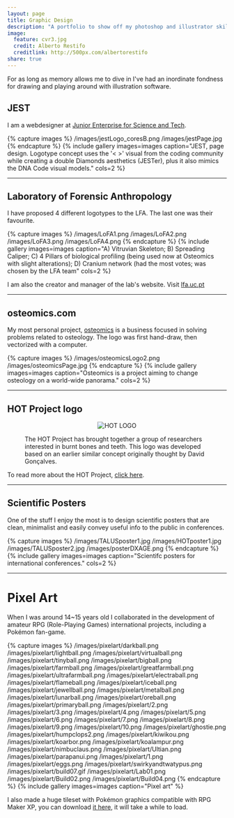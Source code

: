 ```yaml
---
layout: page
title: Graphic Design
description: "A portfolio to show off my photoshop and illustrator skills."
image:
  feature: cvr3.jpg
  credit: Alberto Restifo
  creditlink: http://500px.com/albertorestifo
share: true
---
```


For as long as memory allows me to dive in I've had an inordinate fondness for drawing and playing around with illustration software.

## JEST

I am a webdesigner at <a href = "http://jest.pt" target = "_blank">Junior Enterprise for Science and Tech</a>.

{% capture images %}
  /images/jestLogo_coresB.png
  /images/jestPage.jpg
{% endcapture %}
{% include gallery images=images caption="JEST, page design. Logotype concept uses the '< >' visual from the coding community while creating a double Diamonds aesthetics (JESTer), plus it also mimics the DNA Code visual models." cols=2 %}

---

## Laboratory of Forensic Anthropology

I have proposed 4 different logotypes to the LFA. The last one was their favourite.

{% capture images %}
  /images/LoFA1.png
  /images/LoFA2.png
  /images/LoFA3.png
  /images/LoFA4.png
{% endcapture %}
{% include gallery images=images caption="A) Vitruvian Skeleton; B) Spreading Caliper; C) 4 Pillars of biological profiling (being used now at Osteomics with slight alterations); D) Cranium network (had the most votes; was chosen by the LFA team" cols=2 %}

I am also the creator and manager of the lab's website. Visit <a href = "http://lfa.uc.pt" target = "_blank">lfa.uc.pt</a>

---

## osteomics.com

My most personal project, <a href = "http://osteomics.com" target = "_blank">osteomics</a> is a business focused in solving problems related to osteology. The logo was first hand-draw, then vectorized with a computer.

{% capture images %}
  /images/osteomicsLogo2.png
  /images/osteomicsPage.jpg
{% endcapture %}
{% include gallery images=images caption="Osteomics is a project aiming to change osteology on a world-wide panorama." cols=2 %}

---

## HOT Project logo

<figure>
  <p align = "center">   
  <img src="http://jcoelho.com/images/HOT-Logo.png" alt="HOT LOGO"> </p>
  <figcaption>The HOT Project has brought together a group of researchers interested in burnt bones and teeth. This logo was developed based on an earlier similar concept originally thought by David Gonçalves.</figcaption>
</figure>

To read more about the HOT Project, <a href = "http://hotresearch.wix.com/main" target = "_blank">click here</a>.

---

## Scientific Posters

One of the stuff I enjoy the most is to design scientific posters that are clean, minimalist and easily convey useful info to the public in conferences.

{% capture images %}
  /images/TALUSposter1.jpg
  /images/HOTposter1.jpg
  /images/TALUSposter2.jpg
  /images/posterDXAGE.png
{% endcapture %}
{% include gallery images=images caption="Scientifc posters for international conferences." cols=2 %}

---

# Pixel Art

When I was around 14~15 years old I collaborated in the development of amateur RPG (Role-Playing Games) international projects, including a Pokémon fan-game.

{% capture images %}
  /images/pixelart/darkball.png
  /images/pixelart/lightball.png
  /images/pixelart/virtualball.png
  /images/pixelart/tinyball.png
  /images/pixelart/bigball.png
  /images/pixelart/farmball.png
  /images/pixelart/greatfarmball.png
  /images/pixelart/ultrafarmball.png
  /images/pixelart/electraball.png
  /images/pixelart/flameball.png
  /images/pixelart/iceball.png
  /images/pixelart/jewellball.png
  /images/pixelart/metalball.png
  /images/pixelart/lunarball.png
  /images/pixelart/oreball.png
  /images/pixelart/primaryball.png
  /images/pixelart/2.png
  /images/pixelart/3.png
  /images/pixelart/4.png
  /images/pixelart/5.png
  /images/pixelart/6.png
  /images/pixelart/7.png
  /images/pixelart/8.png
  /images/pixelart/9.png
  /images/pixelart/10.png
  /images/pixelart/ghostie.png
  /images/pixelart/humpclops2.png
  /images/pixelart/kiwikou.png
  /images/pixelart/koarbor.png
  /images/pixelart/koalampur.png
  /images/pixelart/nimbuclaus.png
  /images/pixelart/Ultian.png
  /images/pixelart/parapanui.png
  /images/pixelart/1.png
  /images/pixelart/eggs.png
  /images/pixelart/swirkyandtwatypus.png
  /images/pixelart/build07.gif
  /images/pixelart/Lab01.png
  /images/pixelart/Build02.png
  /images/pixelart/Build04.png
{% endcapture %}
{% include gallery images=images caption="Pixel art" %}

I also made a huge tileset with Pokémon graphics compatible with RPG Maker XP, you can download <a href = "http://jcoelho.com/images/pixelart/tileset.png" target = "_blank">it here</a>, it will take a while to load.

